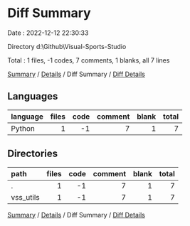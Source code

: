 # Diff Summary

Date : 2022-12-12 22:30:33

Directory d:\\Github\\Visual-Sports-Studio

Total : 1 files,  -1 codes, 7 comments, 1 blanks, all 7 lines

[Summary](results.md) / [Details](details.md) / Diff Summary / [Diff Details](diff-details.md)

## Languages
| language | files | code | comment | blank | total |
| :--- | ---: | ---: | ---: | ---: | ---: |
| Python | 1 | -1 | 7 | 1 | 7 |

## Directories
| path | files | code | comment | blank | total |
| :--- | ---: | ---: | ---: | ---: | ---: |
| . | 1 | -1 | 7 | 1 | 7 |
| vss_utils | 1 | -1 | 7 | 1 | 7 |

[Summary](results.md) / [Details](details.md) / Diff Summary / [Diff Details](diff-details.md)